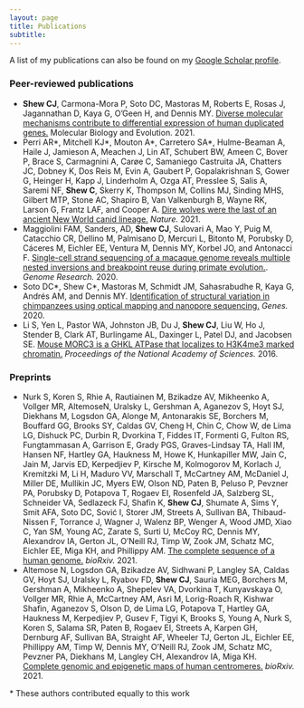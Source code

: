 ```yaml
---
layout: page
title: Publications
subtitle: 
---
```


A list of my publications can also be found on my [Google Scholar profile](https://scholar.google.com/citations?user=A_zf528AAAAJ&hl=en&oi=ao).

### Peer-reviewed publications
- **Shew CJ**, Carmona-Mora P, Soto DC, Mastoras M, Roberts E, Rosas J, Jagannathan D, Kaya G, O’Geen H, and Dennis MY. [Diverse molecular mechanisms contribute to differential expression of human duplicated genes.](https://academic.oup.com/mbe/article/38/8/3060/6261769) Molecular Biology and Evolution. 2021.
- Perri AR*, Mitchell KJ*, Mouton A*, Carretero SA*, Hulme-Beaman A, Haile J, Jamieson A, Meachen J, Lin AT, Schubert BW, Ameen C, Bover P, Brace S, Carmagnini A, Carøe C, Samaniego Castruita JA, Chatters JC, Dobney K, Dos Reis M, Evin A, Gaubert P, Gopalakrishnan S, Gower G, Heinger H, Kapp J, Linderholm A, Ozga AT, Presslee S, Salis A, Saremi NF, **Shew C**, Skerry K, Thompson M, Collins MJ, Sinding MHS, Gilbert MTP, Stone AC, Shapiro B, Van Valkenburgh B, Wayne RK, Larson G, Frantz LAF, and Cooper A. [Dire wolves were the last of an ancient New World canid lineage.](https://www.nature.com/articles/s41586-020-03082-x) *Nature.* 2021.
- Maggiolini FAM, Sanders, AD, **Shew CJ**, Sulovari A, Mao Y, Puig M, Catacchio CR, Dellino M, Palmisano D, Mercuri L, Bitonto M, Porubsky D, Cáceres M, Eichler EE, Ventura M, Dennis MY, Korbel JO, and Antonacci F. [Single-cell strand sequencing of a macaque genome reveals multiple nested inversions and breakpoint reuse during primate evolution.](https://genome.cshlp.org/content/30/11/1680.short). *Genome Research.* 2020.
- Soto DC*, Shew C*, Mastoras M, Schmidt JM, Sahasrabudhe R, Kaya G, Andrés AM, and Dennis MY. [Identification of structural variation in chimpanzees using optical mapping and nanopore sequencing.](https://www.mdpi.com/2073-4425/11/3/276) *Genes.* 2020.
- Li S, Yen L, Pastor WA, Johnston JB, Du J, **Shew CJ**, Liu W, Ho J, Stender B, Clark AT, Burlingame AL, Daxinger L, Patel DJ, and Jacobsen SE. [Mouse MORC3 is a GHKL ATPase that localizes to H3K4me3 marked chromatin.](https://www.pnas.org/content/113/35/E5108.short) *Proceedings of the National Academy of Sciences.* 2016.

### Preprints
- Nurk S, Koren S, Rhie A, Rautiainen M, Bzikadze AV, Mikheenko A, Vollger MR, AltemoseN, Uralsky L, Gershman A, Aganezov S, Hoyt SJ, Diekhans M, Logsdon GA, Alonge M, Antonarakis SE, Borchers M, Bouffard GG, Brooks SY, Caldas GV, Cheng H, Chin C, Chow W, de Lima LG, Dishuck PC, Durbin R, Dvorkina T, Fiddes IT, Formenti G, Fulton RS, Fungtammasan A, Garrison E, Grady PGS, Graves-Lindsay TA, Hall IM, Hansen NF, Hartley GA, Haukness M, Howe K, Hunkapiller MW, Jain C, Jain M, Jarvis ED, Kerpedjiev P, Kirsche M, Kolmogorov M, Korlach J, Kremitzki M, Li H, Maduro VV, Marschall T, McCartney AM, McDaniel J, Miller DE, Mullikin JC, Myers EW, Olson ND, Paten B, Peluso P, Pevzner PA, Porubsky D, Potapova T, Rogaev EI, Rosenfeld JA, Salzberg SL, Schneider VA, Sedlazeck FJ, Shafin K, **Shew CJ**, Shumate A, Sims Y, Smit AFA, Soto DC, Sović I, Storer JM, Streets A, Sullivan BA, Thibaud-Nissen F, Torrance J, Wagner J, Walenz BP, Wenger A, Wood JMD, Xiao C, Yan SM, Young AC, Zarate S, Surti U, McCoy RC, Dennis MY, Alexandrov IA, Gerton JL, O’Neill RJ, Timp W, Zook JM, Schatz MC, Eichler EE, Miga KH, and Phillippy AM. [The complete sequence of a human genome.](https://www.biorxiv.org/content/10.1101/2021.05.26.445798v1.abstract) *bioRxiv.* 2021.
- Altemose N,  Logsdon GA,  Bzikadze AV,  Sidhwani P, Langley SA,  Caldas GV, Hoyt SJ, Uralsky L, Ryabov FD, **Shew CJ**, Sauria MEG,  Borchers M,  Gershman A,  Mikheenko A, Shepelev VA, Dvorkina T, Kunyavskaya O, Vollger MR,  Rhie A, McCartney AM,  Asri M, Lorig-Roach R,  Kishwar Shafin, Aganezov S, Olson D, de Lima LG, Potapova T, Hartley GA, Haukness M, Kerpedjiev P, Gusev F, Tigyi K, Brooks S, Young A, Nurk S, Koren S, Salama SR, Paten B, Rogaev EI, Streets A,  Karpen GH,  Dernburg AF, Sullivan BA, Straight AF, Wheeler TJ, Gerton JL,  Eichler EE, Phillippy AM, Timp W, Dennis MY, O’Neill RJ, Zook JM, Schatz MC, Pevzner PA, Diekhans M, Langley CH, Alexandrov IA, Miga KH. [Complete genomic and epigenetic maps of human centromeres.](https://www.biorxiv.org/content/10.1101/2021.07.12.452052v2.abstract) *bioRxiv.* 2021.

\* These authors contributed equally to this work
